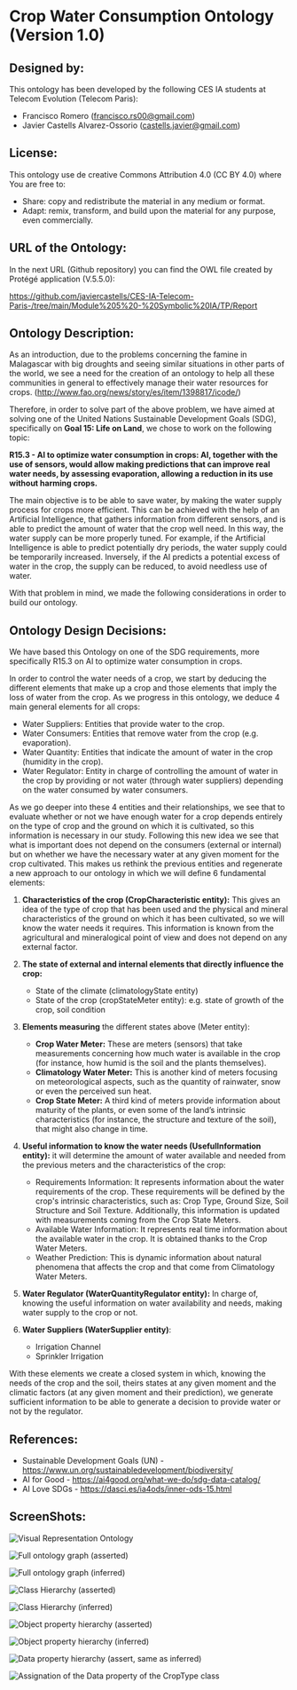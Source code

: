 # Crop Water Consumption Ontology (Version 1.0)

Designed by:
------------

This ontology has been developed by the following CES IA students at Telecom Evolution (Telecom Paris):

-	Francisco Romero (francisco.rs00@gmail.com)
-	Javier Castells Alvarez-Ossorio (castells.javier@gmail.com)


License:
--------
This ontology use de creative Commons Attribution 4.0 (CC BY 4.0) where You are free to:

  - Share: copy and redistribute the material in any medium or format.
  - Adapt: remix, transform, and build upon the material for any purpose, even commercially.

URL of the Ontology:
--------------------
In the next URL (Github repository) you can find the OWL file created by Protégé application (V.5.5.0):

https://github.com/javiercastells/CES-IA-Telecom-Paris-/tree/main/Module%205%20-%20Symbolic%20IA/TP/Report



Ontology Description:
---------------------
As an introduction, due to the problems concerning the famine in Malagascar with big droughts and seeing similar situations in other parts of the world, we see a need for the creation of an ontology to help all these communities in general to effectively manage their water resources for crops. (http://www.fao.org/news/story/es/item/1398817/icode/)

Therefore, in order to solve part of the above problem, we have aimed at solving one of the United Nations Sustainable Development Goals (SDG), specifically on __Goal 15: Life on Land__, we chose to work on the following topic:

__R15.3 - AI to optimize water consumption in crops: AI, together with the use of sensors, would allow making predictions that can improve real water needs, by assessing evaporation, allowing a reduction in its use without harming crops.__

The main objective is to be able to save water, by making the water supply process for crops more efficient. This can be achieved with the help of an Artificial Intelligence, that gathers information from different sensors, and is able to predict the amount of water that the crop well need. In this way, the water supply can be more properly tuned. For example, if the Artificial Intelligence is able to predict potentially dry periods, the water supply could be temporarily increased. Inversely, if the AI predicts a potential excess of water in the crop, the supply can be reduced, to avoid needless use of water. 

With that problem in mind, we made the following considerations in order to build our ontology.


Ontology Design Decisions:
--------------------------
We have based this Ontology on one of the SDG requirements, more specifically R15.3 on AI to optimize water consumption in crops.

In order to control the water needs of a crop, we start by deducing the different elements that make up a crop and those elements that imply the loss of water from the crop. As we progress in this ontology, we deduce 4 main general elements for all crops:
  -	Water Suppliers: Entities that provide water to the crop.
  -	Water Consumers: Entities that remove water from the crop (e.g. evaporation).
  -	Water Quantity: Entities that indicate the amount of water in the crop (humidity in the crop).
  -	Water Regulator: Entity in charge of controlling the amount of water in the crop by providing or not water (through water suppliers) depending on the water consumed by         water consumers.

As we go deeper into these 4 entities and their relationships, we see that to evaluate whether or not we have enough water for a crop depends entirely on the type of crop and the ground on which it is cultivated, so this information is necessary in our study. Following this new idea we see that what is important does not depend on the consumers (external or internal) but on whether we have the necessary water at any given moment for the crop cultivated. This makes us rethink the previous entities and regenerate a new approach to our ontology in which we will define 6 fundamental elements:
1.	__Characteristics of the crop (CropCharacteristic entity):__ This gives an idea of the type of crop that has been used and the physical and mineral characteristics of the           ground on which it has been cultivated, so we will know the water needs it requires. This information is known from the agricultural and mineralogical point of view and         does not depend on any external factor.
2.	__The state of external and internal elements that directly influence the crop:__
      * State of the climate (climatologyState entity)
      * State of the crop (cropStateMeter entity): e.g. state of growth of the crop, soil condition

3.	__Elements measuring__ the different states above (Meter entity):
      * __Crop Water Meter:__ These are meters (sensors) that take measurements concerning how much water is available in the crop (for instance, how humid is the soil and the plants themselves).  
      * __Climatology Water Meter:__ This is another kind of meters focusing on meteorological aspects, such as the quantity of rainwater, snow or even the perceived sun heat. 
      * __Crop State Meter:__  A third kind of meters provide information about maturity of the plants, or even some of the land’s intrinsic characteristics (for instance, the structure and texture of the soil), that might also change in time.

4.	__Useful information to know the water needs (UsefulInformation entity):__ it will determine the amount of water available and needed from the previous meters and the               characteristics of the crop:
    *	Requirements Information: It represents information about the water requirements of the crop. These requirements will be defined by the crop's intrinsic characteristics,       such as: Crop Type, Ground Size, Soil Structure and Soil Texture. Additionally, this information is updated with measurements coming from the Crop State Meters. 
    *	Available Water Information: It represents real time information about the available water in the crop. It is obtained thanks to the Crop Water Meters.
    *	Weather Prediction: This is dynamic information about natural phenomena that affects the crop and that come from Climatology Water Meters.
5.	__Water Regulator (WaterQuantityRegulator entity):__ In charge of, knowing the useful information on water availability and needs, making water supply to the crop or not.


6.	__Water Suppliers (WaterSupplier entity)__:
    *	Irrigation Channel
    *	Sprinkler Irrigation


With these elements we create a closed system in which, knowing the needs of the crop and the soil, theirs states at any given moment and the climatic factors (at any given moment and their prediction), we generate sufficient information to be able to generate a decision to provide water or not by the regulator.


References:
-----------
 - Sustainable Development Goals (UN) - https://www.un.org/sustainabledevelopment/biodiversity/
 - AI for Good - https://ai4good.org/what-we-do/sdg-data-catalog/
 - AI Love SDGs - https://dasci.es/ia4ods/inner-ods-15.html 


ScreenShots:
------------
![Visual Representation Ontology](https://github.com/javiercastells/CES-IA-Telecom-Paris-/blob/main/Module%205%20-%20Symbolic%20IA/TP/Report/ScreenShots/OntologySchema.png)

![Full ontology graph (asserted)](https://github.com/javiercastells/CES-IA-Telecom-Paris-/blob/main/Module%205%20-%20Symbolic%20IA/TP/Report/ScreenShots/FullOntologyGraph_asserted.png)

![Full ontology graph (inferred)](https://github.com/javiercastells/CES-IA-Telecom-Paris-/blob/main/Module%205%20-%20Symbolic%20IA/TP/Report/ScreenShots/FullOntologyGraph_inferred.png)

![Class Hierarchy (asserted)](https://github.com/javiercastells/CES-IA-Telecom-Paris-/blob/main/Module%205%20-%20Symbolic%20IA/TP/Report/ScreenShots/ClassHierarchy_asserted.png)

![Class Hierarchy (inferred)](https://github.com/javiercastells/CES-IA-Telecom-Paris-/blob/main/Module%205%20-%20Symbolic%20IA/TP/Report/ScreenShots/ClassHierarchy_inferred.png)

![Object property hierarchy (asserted)](https://github.com/javiercastells/CES-IA-Telecom-Paris-/blob/main/Module%205%20-%20Symbolic%20IA/TP/Report/ScreenShots/ObjectPropertyHierarchy_asserted.png)

![Object property hierarchy (inferred) ](https://github.com/javiercastells/CES-IA-Telecom-Paris-/blob/main/Module%205%20-%20Symbolic%20IA/TP/Report/ScreenShots/ObjectPropertyHierarchy_inferred.png)

![Data property hierarchy (assert, same as inferred)](https://github.com/javiercastells/CES-IA-Telecom-Paris-/blob/main/Module%205%20-%20Symbolic%20IA/TP/Report/ScreenShots/OntologySchema.png)

![Assignation of the Data property of the CropType class](https://github.com/javiercastells/CES-IA-Telecom-Paris-/blob/main/Module%205%20-%20Symbolic%20IA/TP/Report/ScreenShots/DataPropertyHierarchy.png)







